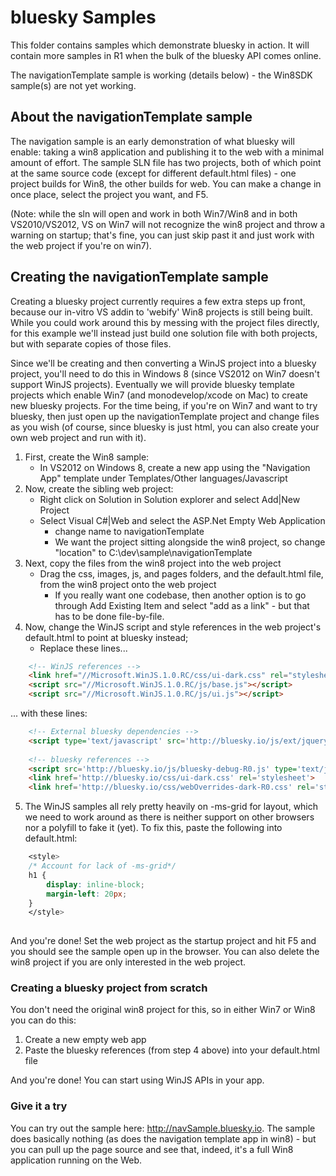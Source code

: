 # bluesky Samples

This folder contains samples which demonstrate bluesky in action.  It will contain more samples in R1 when the bulk of the bluesky API comes online.

The navigationTemplate sample is working (details below) - the Win8SDK sample(s) are not yet working.

## About the navigationTemplate sample
The navigation sample is an early demonstration of what bluesky will enable: taking a win8 application and publishing it to the web with a minimal amount of effort.  The sample SLN file has two projects, both of which point at the same source code (except for different default.html files) - one project builds for Win8, the other builds for web.  You can make a change in once place, select the project you want, and F5.  

(Note: while the sln will open and work in both Win7/Win8 and in both VS2010/VS2012, VS on Win7 will not recognize the win8 project and throw a warning on startup; that's fine, you can just skip past it and just work with the web project if you're on win7).

## Creating the navigationTemplate sample
Creating a bluesky project currently requires a few extra steps up front, because our in-vitro VS addin to 'webify' Win8 projects is still being built.  While you could work around this by messing with the project files directly, for this example we'll instead just build one solution file with both projects, but with separate copies of those files.

Since we'll be creating and then converting a WinJS project into a bluesky project, you'll need to do this in Windows 8 (since VS2012 on Win7 doesn't support WinJS projects).  Eventually we will provide bluesky template projects which enable Win7 (and monodevelop/xcode on Mac) to create new bluesky projects.  For the time being, if you're on Win7 and want to try bluesky, then just open up the navigationTemplate project and change files as you wish (of course, since bluesky is just html, you can also create your own web project and run with it).

1. First, create the Win8 sample: 
	- In VS2012 on Windows 8, create a new app using the "Navigation App" template under Templates/Other languages/Javascript
2. Now, create the sibling web project:
	* Right click on Solution in Solution explorer and select Add|New Project
	* Select Visual C#|Web and select the ASP.Net Empty Web Application
		- change name to navigationTemplate
		- We want the project sitting alongside the win8 project, so change "location" to C:\dev\sample\navigationTemplate
3. Next, copy the files from the win8 project into the web project
	* Drag the css, images, js, and pages folders, and the default.html file, from the win8 project onto the web project
		- If you really want one codebase, then another option is to go through Add Existing Item and select "add as a link" - but that has to be done file-by-file.
4. Now, change the WinJS script and style references in the web project's default.html to point at bluesky instead;
	* Replace these lines...

```html
	<!-- WinJS references -->
	<link href="//Microsoft.WinJS.1.0.RC/css/ui-dark.css" rel="stylesheet" />
	<script src="//Microsoft.WinJS.1.0.RC/js/base.js"></script>
	<script src="//Microsoft.WinJS.1.0.RC/js/ui.js"></script>
```

   ... with these lines:

```html
	<!-- External bluesky dependencies -->
	<script type='text/javascript' src='http://bluesky.io/js/ext/jquery-1.7.2.min.js'></script>
		
    <!-- bluesky references -->
	<script src='http://bluesky.io/js/bluesky-debug-R0.js' type='text/javascript'></script>
	<link href='http://bluesky.io/css/ui-dark.css' rel='stylesheet'>
	<link href='http://bluesky.io/css/webOverrides-dark-R0.css' rel='stylesheet'>

```	

5) The WinJS samples all rely pretty heavily on -ms-grid for layout, which we need to work around as there is neither support on other browsers nor a polyfill to fake it (yet).  To fix this, paste the following into default.html:

```css
	<style>
	/* Account for lack of -ms-grid*/
	h1 {
		display: inline-block;
		margin-left: 20px;
	}
	</style>
	
```

And you're done!  Set the web project as the startup project and hit F5 and you should see the sample open up in the browser.  You can also delete the win8 project if you are only interested in the web project.

### Creating a bluesky project from scratch
You don't need the original win8 project for this, so in either Win7 or Win8 you can do this:

1. Create a new empty web app 
2. Paste the bluesky references (from step 4 above) into your default.html file

And you're done!  You can start using WinJS APIs in your app.

### Give it a try
You can try out the sample here: http://navSample.bluesky.io.  The sample does basically nothing (as does the navigation template app in win8) - but you can pull up the page source and see that, indeed, it's a full Win8 application running on the Web. 
